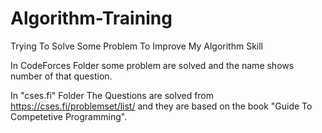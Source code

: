 # Algorithm-Training

Trying To Solve Some Problem To Improve My Algorithm Skill

In CodeForces Folder some problem are solved and the name shows number of that question.

In "cses.fi" Folder The Questions are solved from https://cses.fi/problemset/list/ and they are based on the book "Guide To Competetive Programming".
